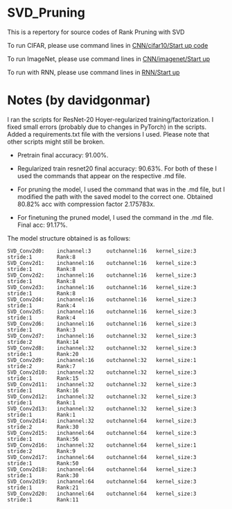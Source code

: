 # SVD_Pruning
This is a repertory for source codes of Rank Pruning with SVD



To run CIFAR, please use command lines in [CNN/cifar10/Start up code](https://github.com/yanghr/SVD_Pruning/blob/master/CNN/cifar10/Start%20up%20code.md)

To run ImageNet, please use command lines in [CNN/imagenet/Start up](https://github.com/yanghr/SVD_Pruning/blob/master/CNN/imagenet/start_up.txt)

To run with RNN, please use command lines in [RNN/Start up](https://github.com/yanghr/SVD_Pruning/blob/master/RNN/world-language-model/start_up.txt)

# Notes (by davidgonmar)

I ran the scripts for ResNet-20 Hoyer-regularized training/factorization. I fixed small errors (probably due to changes in PyTorch) in the scripts. Added a requirements.txt file with the versions I used. Please note that other scripts might still be broken.

- Pretrain final accuracy: 91.00%.

- Regularized train resnet20 final accuracy: 90.63%. For both of these I used the commands that appear on the respective .md file.

- For pruning the model, I used the command that was in the .md file, but I modified the path with the saved model to the correct one. Obtained 80.82% acc with compression factor 2.175783x.

- For finetuning the pruned model, I used the command in the .md file. Final acc: 91.17%.


The model structure obtained is as follows:

```
SVD_Conv2d0:    inchannel:3     outchannel:16   kernel_size:3   stride:1        Rank:8
SVD_Conv2d1:    inchannel:16    outchannel:16   kernel_size:3   stride:1        Rank:8
SVD_Conv2d2:    inchannel:16    outchannel:16   kernel_size:3   stride:1        Rank:8
SVD_Conv2d3:    inchannel:16    outchannel:16   kernel_size:3   stride:1        Rank:8
SVD_Conv2d4:    inchannel:16    outchannel:16   kernel_size:3   stride:1        Rank:4
SVD_Conv2d5:    inchannel:16    outchannel:16   kernel_size:3   stride:1        Rank:4
SVD_Conv2d6:    inchannel:16    outchannel:16   kernel_size:3   stride:1        Rank:3
SVD_Conv2d7:    inchannel:16    outchannel:32   kernel_size:3   stride:2        Rank:14
SVD_Conv2d8:    inchannel:32    outchannel:32   kernel_size:3   stride:1        Rank:20
SVD_Conv2d9:    inchannel:16    outchannel:32   kernel_size:1   stride:2        Rank:7
SVD_Conv2d10:   inchannel:32    outchannel:32   kernel_size:3   stride:1        Rank:15
SVD_Conv2d11:   inchannel:32    outchannel:32   kernel_size:3   stride:1        Rank:16
SVD_Conv2d12:   inchannel:32    outchannel:32   kernel_size:3   stride:1        Rank:1
SVD_Conv2d13:   inchannel:32    outchannel:32   kernel_size:3   stride:1        Rank:1
SVD_Conv2d14:   inchannel:32    outchannel:64   kernel_size:3   stride:2        Rank:30
SVD_Conv2d15:   inchannel:64    outchannel:64   kernel_size:3   stride:1        Rank:56
SVD_Conv2d16:   inchannel:32    outchannel:64   kernel_size:1   stride:2        Rank:9
SVD_Conv2d17:   inchannel:64    outchannel:64   kernel_size:3   stride:1        Rank:50
SVD_Conv2d18:   inchannel:64    outchannel:64   kernel_size:3   stride:1        Rank:30
SVD_Conv2d19:   inchannel:64    outchannel:64   kernel_size:3   stride:1        Rank:21
SVD_Conv2d20:   inchannel:64    outchannel:64   kernel_size:3   stride:1        Rank:11
```